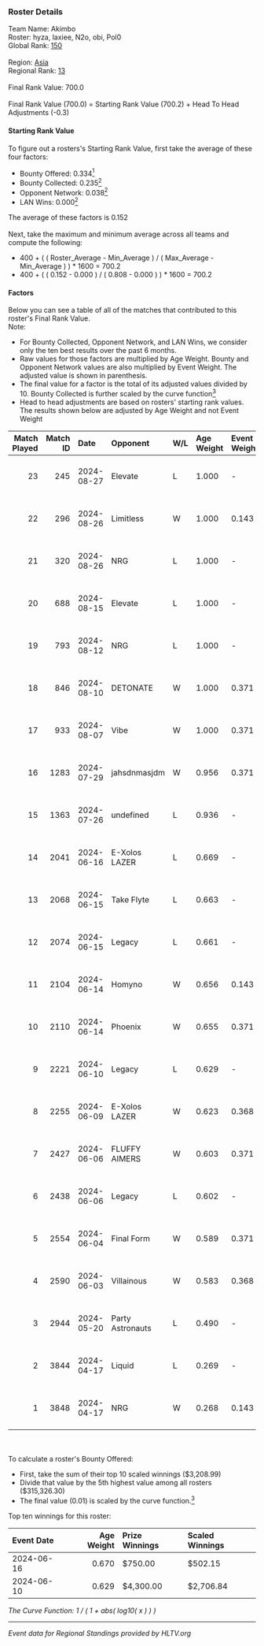 ### Roster Details<br />
Team Name: Akimbo<br />
Roster: hyza, laxiee, N2o, obi, Pol0<br />
Global Rank: [150](../../standings_global_2024_09_04.md)<br />
<br />
Region: [Asia]( ../../standings_asia_2024_09_04.md)<br />
Regional Rank: [13]( ../../standings_asia_2024_09_04.md)<br />
<br />
Final Rank Value:  700.0<br />
<br />
Final Rank Value (700.0) = Starting Rank Value (700.2) + Head To Head Adjustments (-0.3)<br />

#### Starting Rank Value<br />
To figure out a rosters's Starting Rank Value, first take the average of these four factors:<br />
- Bounty Offered: 0.334[<sup>1</sup>](#table2)
- Bounty Collected: 0.235[<sup>2</sup>](#table1)
- Opponent Network: 0.038[<sup>2</sup>](#table1)
- LAN Wins: 0.000[<sup>2</sup>](#table1)

The average of these factors is 0.152<br />
<br />
Next, take the maximum and minimum average across all teams and compute the following:<br />
- 400 + ( ( Roster_Average - Min_Average ) / ( Max_Average - Min_Average ) ) * 1600 = 700.2
- 400 + ( ( 0.152 - 0.000 ) / ( 0.808 - 0.000 ) ) * 1600 = 700.2


#### Factors<br />
Below you can see a table of all of the matches that contributed to this roster's Final Rank Value.<br />
Note:<br />

- For Bounty Collected, Opponent Network, and LAN Wins, we consider only the ten best results over the past 6 months.
- Raw values for those factors are multiplied by Age Weight. Bounty and Opponent Network values are also multiplied by Event Weight. The adjusted value is shown in parenthesis.
- The final value for a factor is the total of its adjusted values divided by 10. Bounty Collected is further scaled by the curve function[<sup>3</sup>](#curveFunction)
- Head to head adjustments are based on rosters' starting rank values. The results shown below are adjusted by Age Weight and not Event Weight
<span id="table1"></span><br />


| Match Played | Match ID | Date       | Opponent         | W/L | Age Weight | Event Weight | Bounty Collected | Opponent Network | LAN Wins  | H2H Adj. | Roster                             |
| -: | -: | :- | :- | :- | :- | :- | :- | :- | :- | -: | :- |
|           23 |      245 | 2024-08-27 | Elevate          | L   | 1.000      | -            | -                | -                | -         |    -8.01 | hyza, laxiee, N2o, obi, Pol0       |
|           22 |      296 | 2024-08-26 | Limitless        | W   | 1.000      | 0.143        | 0.000 (0.000)    | 0.038 (0.005)    | 0 (0.000) |     6.59 | hyza, laxiee, N2o, obi, Pol0       |
|           21 |      320 | 2024-08-26 | NRG              | L   | 1.000      | -            | -                | -                | -         |    -4.97 | hyza, laxiee, N2o, obi, Pol0       |
|           20 |      688 | 2024-08-15 | Elevate          | L   | 1.000      | -            | -                | -                | -         |    -7.40 | hyza, kmrn, laxiee, N2o, obi       |
|           19 |      793 | 2024-08-12 | NRG              | L   | 1.000      | -            | -                | -                | -         |    -5.37 | hyza, kmrn, laxiee, N2o, obi       |
|           18 |      846 | 2024-08-10 | DETONATE         | W   | 1.000      | 0.371        | 0.000 (0.000)    | 0.111 (0.041)    | 0 (0.000) |     8.98 | hyza, kmrn, laxiee, N2o, obi       |
|           17 |      933 | 2024-08-07 | Vibe             | W   | 1.000      | 0.371        | 0.000 (0.000)    | 0.036 (0.013)    | 0 (0.000) |     4.85 | hyza, kmrn, laxiee, N2o, obi       |
|           16 |     1283 | 2024-07-29 | jahsdnmasjdm     | W   | 0.956      | 0.371        | -                | 0.000 (0.000)    | 0 (0.000) |     4.42 | arviast, hyza, laxiee, N2o, obi    |
|           15 |     1363 | 2024-07-26 | undefined        | L   | 0.936      | -            | -                | -                | -         |   -15.83 | hyza, kmrn, laxiee, N2o, obi       |
|           14 |     2041 | 2024-06-16 | E-Xolos LAZER    | L   | 0.669      | -            | -                | -                | -         |    -8.73 | calamity, kralz , laxiee, N2o, obi |
|           13 |     2068 | 2024-06-15 | Take Flyte       | L   | 0.663      | -            | -                | -                | -         |   -12.10 | calamity, kralz , laxiee, N2o, obi |
|           12 |     2074 | 2024-06-15 | Legacy           | L   | 0.661      | -            | -                | -                | -         |    -5.17 | calamity, kralz , laxiee, N2o, obi |
|           11 |     2104 | 2024-06-14 | Homyno           | W   | 0.656      | 0.143        | 0.004 (0.000)    | 0.149 (0.014)    | 0 (0.000) |     7.86 | calamity, kralz , laxiee, N2o, obi |
|           10 |     2110 | 2024-06-14 | Phoenix          | W   | 0.655      | 0.371        | 0.003 (0.001)    | 0.226 (0.055)    | 0 (0.000) |     9.88 | calamity, kralz , laxiee, N2o, obi |
|            9 |     2221 | 2024-06-10 | Legacy           | L   | 0.629      | -            | -                | -                | -         |    -4.83 | calamity, kralz , laxiee, N2o, obi |
|            8 |     2255 | 2024-06-09 | E-Xolos LAZER    | W   | 0.623      | 0.368        | 0.008 (0.002)    | 0.472 (0.108)    | 0 (0.000) |    11.08 | calamity, kralz , laxiee, N2o, obi |
|            7 |     2427 | 2024-06-06 | FLUFFY AIMERS    | W   | 0.603      | 0.371        | 0.002 (0.001)    | 0.475 (0.106)    | 0 (0.000) |     9.08 | calamity, kralz , laxiee, N2o, obi |
|            6 |     2438 | 2024-06-06 | Legacy           | L   | 0.602      | -            | -                | -                | -         |    -4.66 | calamity, kralz , laxiee, N2o, obi |
|            5 |     2554 | 2024-06-04 | Final Form       | W   | 0.589      | 0.371        | 0.001 (0.000)    | 0.048 (0.010)    | 0 (0.000) |     7.01 | calamity, kralz , laxiee, N2o, obi |
|            4 |     2590 | 2024-06-03 | Villainous       | W   | 0.583      | 0.368        | 0.002 (0.001)    | -                | 0 (0.000) |     5.14 | calamity, kralz , laxiee, N2o, obi |
|            3 |     2944 | 2024-05-20 | Party Astronauts | L   | 0.490      | -            | -                | -                | -         |    -4.07 | calamity, kralz , laxiee, N2o, obi |
|            2 |     3844 | 2024-04-17 | Liquid           | L   | 0.269      | -            | -                | -                | -         |    -0.05 | calamity, kralz , laxiee, N2o, obi |
|            1 |     3848 | 2024-04-17 | NRG              | W   | 0.268      | 0.143        | 0.031 (0.001)    | 0.590 (0.023)    | -         |     6.04 | calamity, kralz , laxiee, N2o, obi |

<br />
<span id="table2"></span><br />
To calculate a roster's Bounty Offered:<br />

- First, take the sum of their top 10 scaled winnings ($3,208.99)
- Divide that value by the 5th highest value among all rosters ($315,326.30)
- The final value (0.01) is scaled by the curve function.[<sup>3</sup>](#curveFunction)

Top ten winnings for this roster:<br />

| Event Date | Age Weight | Prize Winnings | Scaled Winnings |
| :- | -: | :- | :- |
| 2024-06-16 |      0.670 | $750.00        | $502.15         |
| 2024-06-10 |      0.629 | $4,300.00      | $2,706.84       |


<span id="curveFunction"></span>_The Curve Function: 1 / ( 1 + abs( log10( x ) ) )_<br />

---
_Event data for Regional Standings provided by HLTV.org_<br />
